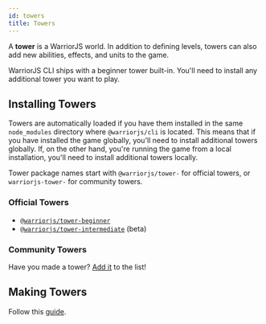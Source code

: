 ```yaml
---
id: towers
title: Towers
---
```


A **tower** is a WarriorJS world. In addition to defining levels, towers can
also add new abilities, effects, and units to the game.

WarriorJS CLI ships with a beginner tower built-in. You'll need to install any
additional tower you want to play.

## Installing Towers

Towers are automatically loaded if you have them installed in the same
`node_modules` directory where `@warriorjs/cli` is located. This means that if
you have installed the game globally, you'll need to install additional towers
globally. If, on the other hand, you're running the game from a local
installation, you'll need to install additional towers locally.

Tower package names start with `@warriorjs/tower-` for official towers, or
`warriorjs-tower-` for community towers.

### Official Towers

* [`@warriorjs/tower-beginner`][warriorjs-tower-beginner]
* [`@warriorjs/tower-intermediate`][warriorjs-tower-intermediate] (beta)

### Community Towers

Have you made a tower? [Add it][add-community-tower] to the list!

## Making Towers

Follow this [guide](introduction.md).

[warriorjs-tower-beginner]: https://github.com/olistic/warriorjs/tree/master/packages/warriorjs-tower-beginner
[warriorjs-tower-intermediate]: https://github.com/olistic/warriorjs/tree/master/packages/warriorjs-tower-intermediate
[add-community-tower]: https://github.com/olistic/warriorjs/edit/master/docs/towers.md
